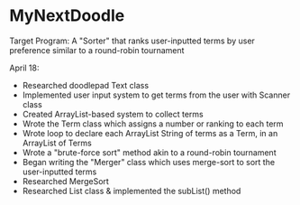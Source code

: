 # MyNextDoodle

Target Program: A "Sorter" that ranks user-inputted terms by user preference similar to a round-robin tournament

April 18: 
- Researched doodlepad Text class
- Implemented user input system to get terms from the user with Scanner class
- Created ArrayList-based system to collect terms
- Wrote the Term class which assigns a number or ranking to each term
- Wrote loop to declare each ArrayList String of terms as a Term, in an ArrayList of Terms
- Wrote a "brute-force sort" method akin to a round-robin tournament 
- Began writing the "Merger" class which uses merge-sort to sort the user-inputted terms
- Researched MergeSort
- Researched List class & implemented the subList() method
